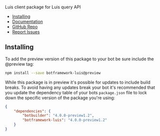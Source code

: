 Luis client package for Luis query API

- [Installing](#installing)
- [Documentation](https://docs.microsoft.com/en-us/azure/bot-service/bot-service-overview-introduction?view=azure-bot-service-4.0)
- [GitHub Repo](https://github.com/Microsoft/botbuilder-js)
- [Report Issues](https://github.com/Microsoft/botbuilder-js/issues)

## Installing
To add the preview version of this package to your bot be sure include the @preview tag:

```bash
npm install --save botframework-luis@preview
```

While this package is in preview it's possible for updates to include build breaks. To avoid having any updates break your bot it's recommended that you update the dependency table of your bots `package.json` file to lock down the specific version of the package you're using:

```JSON
{
    "dependencies": {
        "botbuilder": "4.0.0-preview1.2",
        "botframework-luis": "4.0.0-preview1.2"
    }
}
```
